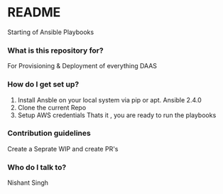 # README #

Starting of Ansible Playbooks 

### What is this repository for? ###

For Provisioning & Deployment of everything DAAS

### How do I get set up? ###

1. Install Ansble on your local system via pip or apt. Ansible 2.4.0
2. Clone the current Repo
3. Setup AWS credentials 
 Thats it , you are ready to run the playbooks 
### Contribution guidelines ###

Create a Seprate WIP and create PR's

### Who do I talk to? ###

Nishant Singh 
